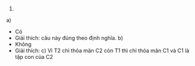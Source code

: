 1. 
a) 
- Có
- Giải thích: câu này đúng theo định nghĩa.
b) 
- Không
- Giải thích: 
c) Vì T2 chỉ thỏa mãn C2 còn T1 thì chỉ thỏa mãn C1 và C1 là tập con của C2
